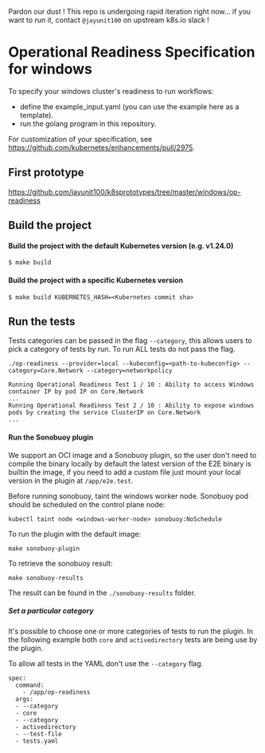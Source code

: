 Pardon our dust ! This repo is undergoing rapid iteration right now... if you want to run it, 
contact `@jayunit100` on upstream k8s.io slack !

# Operational Readiness Specification for windows

To specify your windows cluster's readiness to run workflows:

- define the example_input.yaml (you can use the example here as a template).
- run the golang program in this repository.

For customization of your specification, see https://github.com/kubernetes/enhancements/pull/2975. 

## First prototype

https://github.com/jayunit100/k8sprototypes/tree/master/windows/op-readiness

## Build the project

#### Build the project with the default Kubernetes version (e.g. v1.24.0)
```
$ make build
```
#### Build the project with a specific Kubernetes version
```
$ make build KUBERNETES_HASH=<Kubernetes commit sha>
```

## Run the tests

Tests categories can be passed in the flag `--category`, this allows users to pick a category of tests by run.
To run ALL tests do not pass the flag.

```
./op-readiness --provider=local --kubeconfig=<path-to-kubeconfig> --category=Core.Network --category=networkpolicy

Running Operational Readiness Test 1 / 10 : Ability to access Windows container IP by pod IP on Core.Network
...
Running Operational Readiness Test 2 / 10 : Ability to expose windows pods by creating the service ClusterIP on Core.Network
...
```

#### Run the Sonobuoy plugin

We support an OCI image and a Sonobuoy plugin, so the user don't need to compile the binary locally
by default the latest version of the E2E binary is builtin the image, if you need to add a custom file
just mount your local version in the plugin at `/app/e2e.test`.

Before running sonobuoy, taint the windows worker node. Sonobuoy pod should be scheduled on the control plane node:

```
kubectl taint node <windows-worker-node> sonobuoy:NoSchedule
```

To run the plugin with the default image:

```
make sonobuoy-plugin
```

To retrieve the sonobuoy result:

```
make sonobuoy-results
```

The result can be found in the `./sonobuoy-results` folder.

##### Set a particular category

It's possible to choose one or more categories of tests to run the plugin. In the following
example both `core` and `activedirectory` tests are being use by the plugin.

To allow all tests in the YAML don't use the `--category` flag.

```
spec:
  command:
    - /app/op-readiness
  args:
  - --category 
  - core
  - --category 
  - activedirectory
  - --test-file 
  - tests.yaml
````
